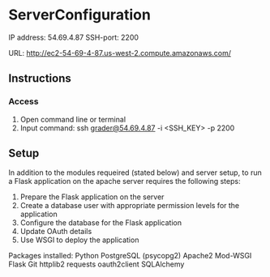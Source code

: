 # ServerConfiguration

IP address: 54.69.4.87
SSH-port: 2200

URL: http://ec2-54-69-4-87.us-west-2.compute.amazonaws.com/

## Instructions
### Access
1. Open command line or terminal
2. Input command: ssh grader@54.69.4.87 -i <SSH_KEY> -p 2200

## Setup
In addition to the modules requeired (stated below) and server setup, to run a Flask application on the apache server requires the following steps:
1. Prepare the Flask application on the server
2. Create a database user with appropriate permission levels for the application
2. Configure the database for the Flask application
3. Update OAuth details
4. Use WSGI to deploy the application


Packages installed:
Python
PostgreSQL (psycopg2)
Apache2
Mod-WSGI
Flask
Git
httplib2
requests
oauth2client
SQLAlchemy

